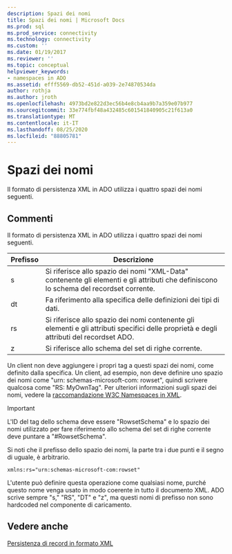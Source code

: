 ```yaml
---
description: Spazi dei nomi
title: Spazi dei nomi | Microsoft Docs
ms.prod: sql
ms.prod_service: connectivity
ms.technology: connectivity
ms.custom: ''
ms.date: 01/19/2017
ms.reviewer: ''
ms.topic: conceptual
helpviewer_keywords:
- namespaces in ADO
ms.assetid: efff5569-db52-451d-a039-2e74870534da
author: rothja
ms.author: jroth
ms.openlocfilehash: 4973bd2e822d3ec56b4e8cb4aa9b7a359e07b977
ms.sourcegitcommit: 33e774fbf48a432485c601541840905c21f613a0
ms.translationtype: MT
ms.contentlocale: it-IT
ms.lasthandoff: 08/25/2020
ms.locfileid: "88805781"
---
```

# <a name="namespaces"></a>Spazi dei nomi
Il formato di persistenza XML in ADO utilizza i quattro spazi dei nomi seguenti.  
  
## <a name="remarks"></a>Commenti  
 Il formato di persistenza XML in ADO utilizza i quattro spazi dei nomi seguenti.  
  
|Prefisso|Descrizione|  
|------------|-----------------|  
|s|Si riferisce allo spazio dei nomi "XML-Data" contenente gli elementi e gli attributi che definiscono lo schema del recordset corrente.|  
|dt|Fa riferimento alla specifica delle definizioni dei tipi di dati.|  
|rs|Si riferisce allo spazio dei nomi contenente gli elementi e gli attributi specifici delle proprietà e degli attributi del recordset ADO.|  
|z|Si riferisce allo schema del set di righe corrente.|  
  
 Un client non deve aggiungere i propri tag a questi spazi dei nomi, come definito dalla specifica. Un client, ad esempio, non deve definire uno spazio dei nomi come "urn: schemas-microsoft-com: rowset", quindi scrivere qualcosa come "RS: MyOwnTag". Per ulteriori informazioni sugli spazi dei nomi, vedere la [raccomandazione W3C Namespaces in XML](http://www.w3.org/TR/REC-xml-names/).  
  
> [!IMPORTANT]
>  L'ID del tag dello schema deve essere "RowsetSchema" e lo spazio dei nomi utilizzato per fare riferimento allo schema del set di righe corrente deve puntare a "#RowsetSchema".  
  
 Si noti che il prefisso dello spazio dei nomi, la parte tra i due punti e il segno di uguale, è arbitrario.  
  
```  
xmlns:rs="urn:schemas-microsoft-com:rowset"  
```  
  
 L'utente può definire questa operazione come qualsiasi nome, purché questo nome venga usato in modo coerente in tutto il documento XML. ADO scrive sempre "s," "RS", "DT" e "z", ma questi nomi di prefisso non sono hardcoded nel componente di caricamento.  
  
## <a name="see-also"></a>Vedere anche  
 [Persistenza di record in formato XML](./persisting-records-in-xml-format.md)